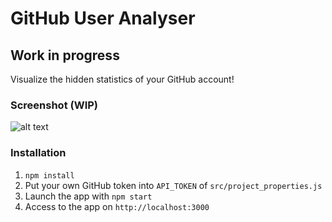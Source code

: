 # GitHub User Analyser
## Work in progress

Visualize the hidden statistics of your GitHub account!

### Screenshot (WIP)

![alt text](https://i.imgur.com/CXvgmYA.png "Screenshot homepage")

### Installation

 1. `npm install`
 2. Put your own GitHub token into `API_TOKEN` of `src/project_properties.js`
 3. Launch the app with `npm start`
 4. Access to the app on `http://localhost:3000` 